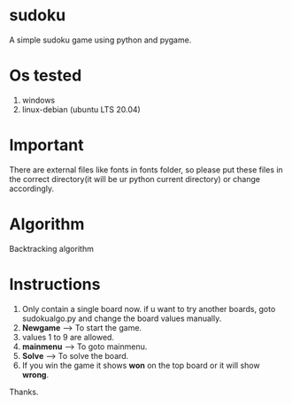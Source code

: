 # sudoku
A simple sudoku game using python and pygame.

# Os tested
1. windows
2. linux-debian (ubuntu LTS 20.04)

# Important
There are external files like fonts in fonts folder, so please put these files in the correct directory(it will be ur python current directory) or change accordingly.

# Algorithm
Backtracking algorithm

# Instructions
1. Only contain a single board now. if u want to try another boards, goto sudokualgo.py and change the board values manually.
2. **Newgame** --> To start the game.
3. values 1 to 9 are allowed.
4. **mainmenu** --> To goto mainmenu.
5. **Solve** --> To solve the board.
6. If you win the game it shows **won** on the top board or it will show **wrong**.


Thanks.
